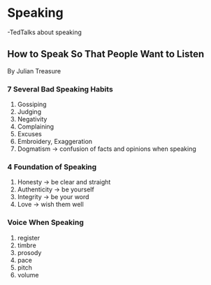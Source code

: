 # Speaking
-TedTalks about speaking
## How to Speak So That People Want to Listen
By Julian Treasure  
### 7 Several Bad Speaking Habits  
1) Gossiping
2) Judging
3) Negativity
4) Complaining
5) Excuses
6) Embroidery, Exaggeration
7) Dogmatism -> confusion of facts and opinions when speaking
### 4 Foundation of Speaking
1) Honesty -> be clear and straight
2) Authenticity -> be yourself
3) Integrity -> be your word
4) Love -> wish them well
### Voice When Speaking
1) register
2) timbre
3) prosody
4) pace
5) pitch
6) volume

